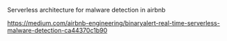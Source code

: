 Serverless architecture for malware detection in airbnb

https://medium.com/airbnb-engineering/binaryalert-real-time-serverless-malware-detection-ca44370c1b90

